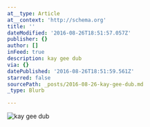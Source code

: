 ```yaml
---
at__type: Article
at__context: 'http://schema.org'
title: ''
dateModified: '2016-08-26T18:51:57.057Z'
publisher: {}
author: []
inFeed: true
description: kay gee dub
via: {}
datePublished: '2016-08-26T18:51:59.561Z'
starred: false
sourcePath: _posts/2016-08-26-kay-gee-dub.md
_type: Blurb

---
```

![kay gee dub](https://the-grid-user-content.s3-us-west-2.amazonaws.com/98ef5370-07f4-4cec-ae52-eb9b9bd11ff8.jpg)